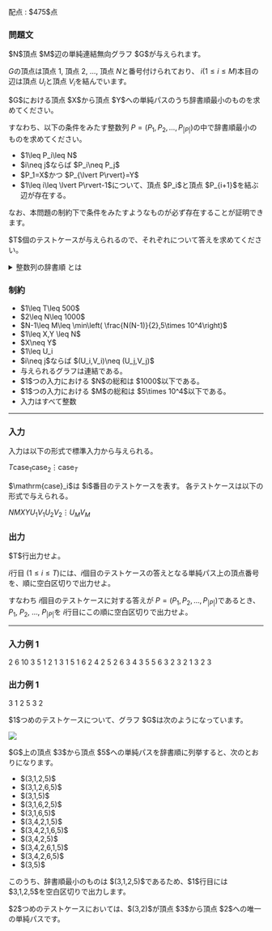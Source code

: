 
<div>

<span>

<span>

<p>
配点 : $475$点
</p>

<div>

<section>

### **問題文**

<p>
$N$頂点 $M$辺の単純連結無向グラフ $G$が与えられます。

$G$の頂点は頂点 $1$, 頂点 $2$, $\ldots$, 頂点 $N$と番号付けられており、
$i$$(1\leq i\leq M)$本目の辺は頂点 $U_i$と頂点 $V_i$を結んでいます。
</p>

<p>
$G$における頂点 $X$から頂点 $Y$への単純パスのうち辞書順最小のものを求めてください。

すなわち、以下の条件をみたす整数列 $P=(P_1,P_2,\ldots,P_{\lvert P\rvert})$の中で辞書順最小のものを求めてください。
</p>

<ul>

<li>
$1\leq P_i\leq N$
</li>

<li>
$i\neq j$ならば $P_i\neq P_j$
</li>

<li>
$P_1=X$かつ $P_{\lvert P\rvert}=Y$
</li>

<li>
$1\leq i\leq \lvert P\rvert-1$について、頂点 $P_i$と頂点 $P_{i+1}$を結ぶ辺が存在する。
</li>

</ul>

<p>
なお、本問題の制約下で条件をみたすようなものが必ず存在することが証明できます。
</p>

<p>
$T$個のテストケースが与えられるので、それぞれについて答えを求めてください。
</p>

<details>

<summary>
整数列の辞書順 とは
</summary>
整数列 $S=(S_1,S_2,\ldots,S_{\lvert S\rvert})$が整数列 $T=(T_1,T_2,\ldots,T_{\lvert T\rvert})$より辞書順で小さいとは、下記の 1. と 2. のどちらかが成り立つことを言います。 ここで、$\lvert S\rvert$, $\lvert T\rvert$はそれぞれ $S,T$の長さを表します。


<ol>

<li>
$\lvert S\rvert<\lvert T\rvert$かつ $(S_1,S_2,\ldots,S_{\lvert S\rvert})=(T_1,T_2,\ldots,T_{\lvert S\rvert})$。
</li>

<li>
ある $1\leq i\leq \min(\lvert S\rvert,\lvert T\rvert)$が存在して $(S_1,S_2,\ldots,S_{i-1})=(T_1,T_2,\ldots,T_{i-1})$かつ $S_i< T_i$。 
</li>

</ol>

</details>

</section>

</div>

<div>

<section>

### **制約**

<ul>

<li>
$1\leq T\leq 500$
</li>

<li>
$2\leq N\leq 1000$
</li>

<li>
$N-1\leq M\leq \min\left( \frac{N(N-1)}{2},5\times 10^4\right)$
</li>

<li>
$1\leq X,Y \leq N$
</li>

<li>
$X\neq Y$
</li>

<li>
$1\leq U_i<V_i \leq N$
</li>

<li>
$i\neq j$ならば $(U_i,V_i)\neq (U_j,V_j)$
</li>

<li>
与えられるグラフは連結である。
</li>

<li>
$1$つの入力における $N$の総和は $1000$以下である。
</li>

<li>
$1$つの入力における $M$の総和は $5\times 10^4$以下である。
</li>

<li>
入力はすべて整数
</li>

</ul>

</section>

</div>

---

<div>

<div>

<section>

### **入力**

<p>
入力は以下の形式で標準入力から与えられる。
</p>

<div>

$T$$\mathrm{case}_1$$\mathrm{case}_2$$\vdots$$\mathrm{case}_T$
</div>

<p>
$\mathrm{case}_i$は $i$番目のテストケースを表す。
各テストケースは以下の形式で与えられる。
</p>

<div>

$N$$M$$X$$Y$$U_1$$V_1$$U_2$$V_2$$\vdots$$U_M$$V_M$
</div>

</section>

</div>

<div>

<section>

### **出力**

<p>
$T$行出力せよ。

$i$行目 $(1\leq i\leq T)$には、$i$個目のテストケースの答えとなる単純パス上の頂点番号を、順に空白区切りで出力せよ。

すなわち $i$個目のテストケースに対する答えが $P=(P_1,P_2,\ldots,P_{\lvert P\rvert})$であるとき、
$P_1$, $P_2$, $\ldots$, $P_{\lvert P\rvert}$を $i$行目にこの順に空白区切りで出力せよ。
</p>

</section>

</div>

</div>

---

<div>

<section>

### **入力例 1**

<div>

2
6 10 3 5
1 2
1 3
1 5
1 6
2 4
2 5
2 6
3 4
3 5
5 6
3 2 3 2
1 3
2 3

</div>

</section>

</div>

<div>

<section>

### **出力例 1**

<div>

3 1 2 5
3 2

</div>

<p>
$1$つめのテストケースについて、グラフ $G$は次のようになっています。
</p>

<p>

<img src="https://img.atcoder.jp/abc417/12ddd13a59ff48977cc238502d4fa41a.png">

</img>

</p>

<p>
$G$上の頂点 $3$から頂点 $5$への単純パスを辞書順に列挙すると、次のとおりになります。
</p>

<ul>

<li>
$(3,1,2,5)$
</li>

<li>
$(3,1,2,6,5)$
</li>

<li>
$(3,1,5)$
</li>

<li>
$(3,1,6,2,5)$
</li>

<li>
$(3,1,6,5)$
</li>

<li>
$(3,4,2,1,5)$
</li>

<li>
$(3,4,2,1,6,5)$
</li>

<li>
$(3,4,2,5)$
</li>

<li>
$(3,4,2,6,1,5)$
</li>

<li>
$(3,4,2,6,5)$
</li>

<li>
$(3,5)$
</li>

</ul>

<p>
このうち、辞書順最小のものは $(3,1,2,5)$であるため、$1$行目には $3,1,2,5$を空白区切りで出力します。
</p>

<p>
$2$つめのテストケースにおいては、$(3,2)$が頂点 $3$から頂点 $2$への唯一の単純パスです。
</p>

</section>

</div>

</span>

</span>

</div>
